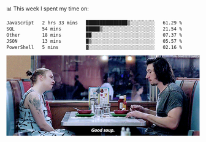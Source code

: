 📊 This week I spent my time on:
<!--START_SECTION:waka-->
```text
JavaScript   2 hrs 33 mins   ███████████████▒░░░░░░░░░   61.29 % 
SQL          54 mins         █████▒░░░░░░░░░░░░░░░░░░░   21.54 % 
Other        18 mins         ██░░░░░░░░░░░░░░░░░░░░░░░   07.37 % 
JSON         13 mins         █▒░░░░░░░░░░░░░░░░░░░░░░░   05.57 % 
PowerShell   5 mins          ▓░░░░░░░░░░░░░░░░░░░░░░░░   02.16 % 
```
<!--END_SECTION:waka-->


![](goodSoup.gif)
